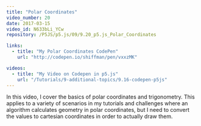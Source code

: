 ```yaml
---
title: "Polar Coordinates"
video_number: 20
date: 2017-03-15
video_id: N633bLi_YCw
repository: /P5JS/p5.js/09/9.20_p5.js_Polar_Coordinates

links:
  - title: "My Polar Coordinates CodePen"
    url: "http://codepen.io/shiffman/pen/vxxzMK"

videos:
  - title: "My Video on Codepen in p5.js"
    url: "/Tutorials/9-additional-topics/9.16-codepen-p5js"
---
```


In this video, I cover the basics of polar coordinates and trigonometry. This applies to a variety of scenarios in my tutorials and challenges where an algorithm calculates geometry in polar coordinates, but I need to convert the values to cartesian coordinates in order to actually draw them.
